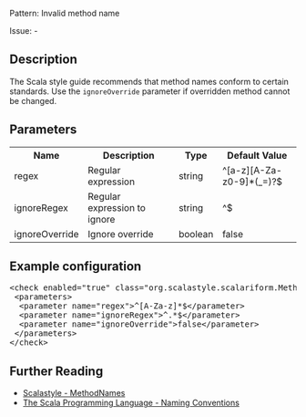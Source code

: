 Pattern: Invalid method name

Issue: -

## Description

The Scala style guide recommends that method names conform to certain standards. Use the `ignoreOverride` parameter if overridden method cannot be changed.

## Parameters
<table><tr><th>Name</th><th>Description</th><th>Type</th><th>Default Value</th></tr><tr><td>regex</td>
        <td>Regular expression</td>
        <td>string</td>
        <td>^[a-z][A-Za-z0-9]*(_=)?$</td>
      </tr><tr><td>ignoreRegex</td>
        <td>Regular expression to ignore</td>
        <td>string</td>
        <td>^$</td>
      </tr><tr><td>ignoreOverride</td>
        <td>Ignore override</td>
        <td>boolean</td>
        <td>false</td>
      </tr></table>

## Example configuration
<pre>&lt;check enabled=&quot;true&quot; class=&quot;org.scalastyle.scalariform.MethodNamesChecker&quot; level=&quot;warning&quot;&gt;
 &lt;parameters&gt;
  &lt;parameter name=&quot;regex&quot;&gt;^[A-Za-z]*$&lt;/parameter&gt;
  &lt;parameter name=&quot;ignoreRegex&quot;&gt;^.*$&lt;/parameter&gt;
  &lt;parameter name=&quot;ignoreOverride&quot;&gt;false&lt;/parameter&gt;
 &lt;/parameters&gt;
&lt;/check&gt;</pre>
<a name="org_scalastyle_scalariform_MultipleStringLiteralsChecker" />

## Further Reading

* [Scalastyle - MethodNames](http://www.scalastyle.org/rules-1.0.0.html#org_scalastyle_scalariform_MethodNamesChecker)
* [The Scala Programming Language - Naming Conventions](https://docs.scala-lang.org/style/naming-conventions.html#methods)